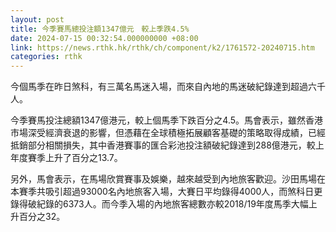 ```yaml
---
layout: post
title: 今季賽馬總投注額1347億元　較上季跌4.5%
date: 2024-07-15 00:32:54.000000000 +08:00
link: https://news.rthk.hk/rthk/ch/component/k2/1761572-20240715.htm
categories: rthk
---
```


今個馬季在昨日煞科，有三萬名馬迷入場，而來自內地的馬迷破紀錄達到超過六千人。

今季賽馬投注總額1347億港元，較上個馬季下跌百分之4.5。馬會表示，雖然香港市場深受經濟衰退的影響，但憑藉在全球積極拓展顧客基礎的策略取得成績，已經抵銷部分相關損失，其中香港賽事的匯合彩池投注額破紀錄達到288億港元，較上年度賽季上升了百分之13.7。

另外，馬會表示，在馬場欣賞賽事及娛樂，越來越受到內地旅客歡迎。沙田馬場在本賽季共吸引超過93000名內地旅客入場，大賽日平均錄得4000人，而煞科日更錄得破紀錄的6373人。而今季入場的內地旅客總數亦較2018/19年度馬季大幅上升百分之32。
